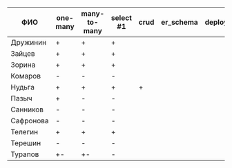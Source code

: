 | **ФИО**      | one-many | many-to-many | select #1 | crud | er_schema | deploy |
|--------------|----------|--------------|-----------|------|-----------|--------|
| Дружинин     | +        | +            | +         |      |           |        |
| Зайцев       | +        | +            | +         |      |           |        |
| Зорина       | +        | +            | +         |      |           |        |
| Комаров      | -        | -            | -         |      |           |        |
| Нудьга       | +        | +            | +         | +    |           |        |
| Пазыч        | +        | -            | -         |      |           |        |
| Санников     | -        | -            | -         |      |           |        |
| Сафронова    | -        | -            | -         |      |           |        |
| Телегин      | +        | +            | +         |      |           |        |
| Терешин      | -        | -            | -         |      |           |        |
| Турапов      | +-       | +-           | -         |      |           |        |
